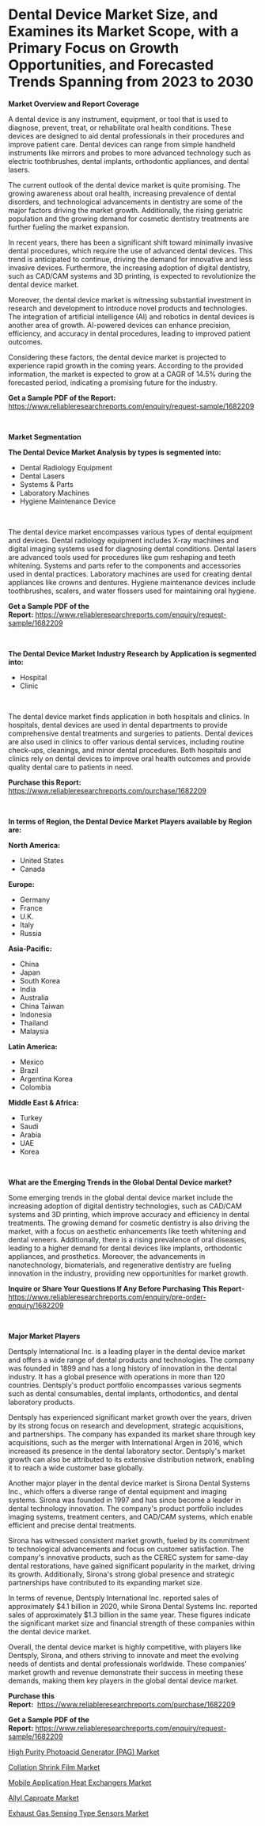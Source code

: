 <p><h1>Dental Device Market Size, and Examines its Market Scope, with a Primary Focus on Growth Opportunities, and Forecasted Trends Spanning from 2023 to 2030</h1></p><p><strong>Market Overview and Report Coverage</strong></p>
<p><p>A dental device is any instrument, equipment, or tool that is used to diagnose, prevent, treat, or rehabilitate oral health conditions. These devices are designed to aid dental professionals in their procedures and improve patient care. Dental devices can range from simple handheld instruments like mirrors and probes to more advanced technology such as electric toothbrushes, dental implants, orthodontic appliances, and dental lasers.</p><p>The current outlook of the dental device market is quite promising. The growing awareness about oral health, increasing prevalence of dental disorders, and technological advancements in dentistry are some of the major factors driving the market growth. Additionally, the rising geriatric population and the growing demand for cosmetic dentistry treatments are further fueling the market expansion.</p><p>In recent years, there has been a significant shift toward minimally invasive dental procedures, which require the use of advanced dental devices. This trend is anticipated to continue, driving the demand for innovative and less invasive devices. Furthermore, the increasing adoption of digital dentistry, such as CAD/CAM systems and 3D printing, is expected to revolutionize the dental device market.</p><p>Moreover, the dental device market is witnessing substantial investment in research and development to introduce novel products and technologies. The integration of artificial intelligence (AI) and robotics in dental devices is another area of growth. AI-powered devices can enhance precision, efficiency, and accuracy in dental procedures, leading to improved patient outcomes.</p><p>Considering these factors, the dental device market is projected to experience rapid growth in the coming years. According to the provided information, the market is expected to grow at a CAGR of 14.5% during the forecasted period, indicating a promising future for the industry.</p></p>
<p><strong>Get a Sample PDF of the Report:</strong> <a href="https://www.reliableresearchreports.com/enquiry/request-sample/1682209">https://www.reliableresearchreports.com/enquiry/request-sample/1682209</a></p>
<p>&nbsp;</p>
<p><strong>Market Segmentation</strong></p>
<p><strong>The Dental Device Market Analysis by types is segmented into:</strong></p>
<p><ul><li>Dental Radiology Equipment</li><li>Dental Lasers</li><li>Systems & Parts</li><li>Laboratory Machines</li><li>Hygiene Maintenance Device</li></ul></p>
<p>&nbsp;</p>
<p><p>The dental device market encompasses various types of dental equipment and devices. Dental radiology equipment includes X-ray machines and digital imaging systems used for diagnosing dental conditions. Dental lasers are advanced tools used for procedures like gum reshaping and teeth whitening. Systems and parts refer to the components and accessories used in dental practices. Laboratory machines are used for creating dental appliances like crowns and dentures. Hygiene maintenance devices include toothbrushes, scalers, and water flossers used for maintaining oral hygiene.</p></p>
<p><strong>Get a Sample PDF of the Report:</strong>&nbsp;<a href="https://www.reliableresearchreports.com/enquiry/request-sample/1682209">https://www.reliableresearchreports.com/enquiry/request-sample/1682209</a></p>
<p>&nbsp;</p>
<p><strong>The Dental Device Market Industry Research by Application is segmented into:</strong></p>
<p><ul><li>Hospital</li><li>Clinic</li></ul></p>
<p>&nbsp;</p>
<p><p>The dental device market finds application in both hospitals and clinics. In hospitals, dental devices are used in dental departments to provide comprehensive dental treatments and surgeries to patients. Dental devices are also used in clinics to offer various dental services, including routine check-ups, cleanings, and minor dental procedures. Both hospitals and clinics rely on dental devices to improve oral health outcomes and provide quality dental care to patients in need.</p></p>
<p><strong>Purchase this Report:</strong>&nbsp; <a href="https://www.reliableresearchreports.com/purchase/1682209">https://www.reliableresearchreports.com/purchase/1682209</a></p>
<p>&nbsp;</p>
<p><strong>In terms of Region, the Dental Device Market Players available by Region are:</strong></p>
<p>
    <p> <strong> North America: </strong>
        <ul>
            <li>United States</li>
            <li>Canada</li>
        </ul>
        </p> 
    <p> <strong> Europe: </strong>
        <ul>
            <li>Germany</li>
            <li>France</li>
            <li>U.K.</li>
            <li>Italy</li>
            <li>Russia</li>
        </ul>
        </p> 
    <p> <strong> Asia-Pacific: </strong>
        <ul>
            <li>China</li>
            <li>Japan</li>
            <li>South Korea</li>
            <li>India</li>
            <li>Australia</li>
            <li>China Taiwan</li>
            <li>Indonesia</li>
            <li>Thailand</li>
            <li>Malaysia</li>
        </ul>
        </p> 
    <p> <strong> Latin America: </strong>
        <ul>
            <li>Mexico</li>
            <li>Brazil</li>
            <li>Argentina Korea</li>
            <li>Colombia</li>
        </ul>
        </p> 
    <p> <strong> Middle East & Africa: </strong>
        <ul>
            <li>Turkey</li>
            <li>Saudi</li>
            <li>Arabia</li>
            <li>UAE</li>
            <li>Korea</li>
        </ul>
    </p>
    </p>
<p>&nbsp;</p>
<p><strong>What are the Emerging Trends in the Global Dental Device market?</strong></p>
<p><p>Some emerging trends in the global dental device market include the increasing adoption of digital dentistry technologies, such as CAD/CAM systems and 3D printing, which improve accuracy and efficiency in dental treatments. The growing demand for cosmetic dentistry is also driving the market, with a focus on aesthetic enhancements like teeth whitening and dental veneers. Additionally, there is a rising prevalence of oral diseases, leading to a higher demand for dental devices like implants, orthodontic appliances, and prosthetics. Moreover, the advancements in nanotechnology, biomaterials, and regenerative dentistry are fueling innovation in the industry, providing new opportunities for market growth.</p></p>
<p><strong>Inquire or Share Your Questions If Any Before Purchasing This Report</strong>- <a href="https://www.reliableresearchreports.com/enquiry/pre-order-enquiry/1682209">https://www.reliableresearchreports.com/enquiry/pre-order-enquiry/1682209</a></p>
<p>&nbsp;</p>
<p><strong>Major Market Players</strong></p>
<p><p>Dentsply International Inc. is a leading player in the dental device market and offers a wide range of dental products and technologies. The company was founded in 1899 and has a long history of innovation in the dental industry. It has a global presence with operations in more than 120 countries. Dentsply's product portfolio encompasses various segments such as dental consumables, dental implants, orthodontics, and dental laboratory products.</p><p>Dentsply has experienced significant market growth over the years, driven by its strong focus on research and development, strategic acquisitions, and partnerships. The company has expanded its market share through key acquisitions, such as the merger with International Argen in 2016, which increased its presence in the dental laboratory sector. Dentsply's market growth can also be attributed to its extensive distribution network, enabling it to reach a wide customer base globally.</p><p>Another major player in the dental device market is Sirona Dental Systems Inc., which offers a diverse range of dental equipment and imaging systems. Sirona was founded in 1997 and has since become a leader in dental technology innovation. The company's product portfolio includes imaging systems, treatment centers, and CAD/CAM systems, which enable efficient and precise dental treatments.</p><p>Sirona has witnessed consistent market growth, fueled by its commitment to technological advancements and focus on customer satisfaction. The company's innovative products, such as the CEREC system for same-day dental restorations, have gained significant popularity in the market, driving its growth. Additionally, Sirona's strong global presence and strategic partnerships have contributed to its expanding market size.</p><p>In terms of revenue, Dentsply International Inc. reported sales of approximately $4.1 billion in 2020, while Sirona Dental Systems Inc. reported sales of approximately $1.3 billion in the same year. These figures indicate the significant market size and financial strength of these companies within the dental device market.</p><p>Overall, the dental device market is highly competitive, with players like Dentsply, Sirona, and others striving to innovate and meet the evolving needs of dentists and dental professionals worldwide. These companies' market growth and revenue demonstrate their success in meeting these demands, making them key players in the global dental device market.</p></p>
<p><strong>Purchase this Report:</strong>&nbsp;&nbsp;<a href="https://www.reliableresearchreports.com/purchase/1682209">https://www.reliableresearchreports.com/purchase/1682209</a></p>
<p></p>
<p><strong>Get a Sample PDF of the Report:</strong>&nbsp;<a href="https://www.reliableresearchreports.com/enquiry/request-sample/1682209">https://www.reliableresearchreports.com/enquiry/request-sample/1682209</a></p>
<p><p><a href="https://www.linkedin.com/pulse/high-purity-photoacid-generator-pag-market-size-growth/">High Purity Photoacid Generator (PAG) Market</a></p><p><a href="https://medium.com/@bernadetteball666/collation-shrink-film-market-size-growth-forecast-2023-2030-f525e3fc57b6">Collation Shrink Film Market</a></p><p><a href="https://github.com/amae102299/Market-Research-Report-List-1/blob/main/mobile-application-heat-exchangers-market.md">Mobile Application Heat Exchangers Market</a></p><p><a href="https://medium.com/@carolclarkson766/allyl-caproate-market-size-growth-forecast-2023-2030-3cc558675840">Allyl Caproate Market</a></p><p><a href="https://github.com/sndrkn/Market-Research-Report-List-1/blob/main/exhaust-gas-sensing-type-sensors-market.md">Exhaust Gas Sensing Type Sensors Market</a></p></p>